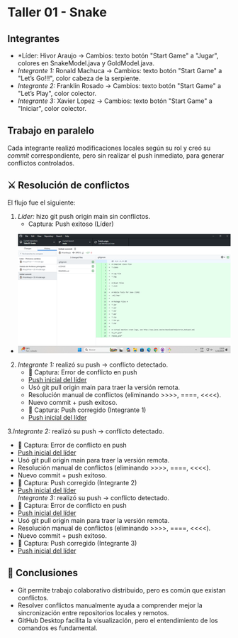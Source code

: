 # Taller 01 - Snake 

## Integrantes
- *Líder:  Hivor Araujo → Cambios: texto botón "Start Game" a "Jugar", colores en SnakeModel.java y GoldModel.java.  
- *Integrante 1:* Ronald Machuca → Cambios: texto botón "Start Game" a "Let’s Go!!!", color cabeza de la serpiente.  
- *Integrante 2:* Franklin Rosado → Cambios: texto botón "Start Game" a "Let’s Play", color colector.  
- *Integrante 3:* Xavier Lopez → Cambios: texto botón "Start Game" a "Iniciar", color colector.  

## Trabajo en paralelo
Cada integrante realizó modificaciones locales según su rol y creó su *commit* correspondiente, pero sin realizar el push inmediato, para generar conflictos controlados.  

## ⚔️ Resolución de conflictos
El flujo fue el siguiente:  

1. *Líder:* hizo git push origin main sin conflictos.  
   - Captura: Push exitoso (Líder)
- ![Push inicial del líder](capturas/liderpush.png)  
2. *Integrante 1:* realizó su push → conflicto detectado.  
   - 📸 Captura: Error de conflicto en push
   - [Push inicial del líder](capturas/integrante11.png)  
   - Usó git pull origin main para traer la versión remota.  
   - Resolución manual de conflictos (eliminando >>>>, ====, <<<<).  
   - Nuevo commit + push exitoso.  
   - 📸 Captura: Push corregido (Integrante 1)
   - [Push inicial del líder](capturas/integrante12.png)    

3.*Integrante 2:* realizó su push → conflicto detectado.  
   - 📸 Captura: Error de conflicto en push
   - [Push inicial del líder](capturas/integrante21.png)  
   - Usó git pull origin main para traer la versión remota.  
   - Resolución manual de conflictos (eliminando >>>>, ====, <<<<).  
   - Nuevo commit + push exitoso.  
   - 📸 Captura: Push corregido (Integrante 2)
   - [Push inicial del líder](capturas/integrante22.png)  
*Integrante 3:* realizó su push → conflicto detectado.  
   - 📸 Captura: Error de conflicto en push
   - [Push inicial del líder](capturas/integrante31.png)  
   - Usó git pull origin main para traer la versión remota.  
   - Resolución manual de conflictos (eliminando >>>>, ====, <<<<).  
   - Nuevo commit + push exitoso.  
   - 📸 Captura: Push corregido (Integrante 3)
   - [Push inicial del líder](capturas/integrante32.png)  

## 🚀 Conclusiones
- Git permite trabajo colaborativo distribuido, pero es común que existan conflictos.  
- Resolver conflictos manualmente ayuda a comprender mejor la sincronización entre repositorios locales y remotos.  
- GitHub Desktop facilita la visualización, pero el entendimiento de los comandos es fundamental.
